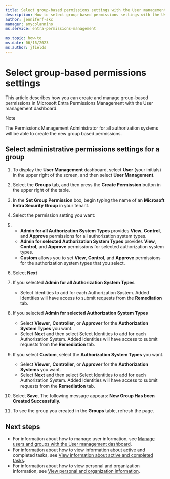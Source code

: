 ```yaml
---
title: Select group-based permissions settings with the User management dashboard
description: How to select group-based permissions settings with the User management dashboard.
author: jenniferf-skc
manager: amycolannino
ms.service: entra-permissions-management

ms.topic: how-to
ms.date: 06/16/2023
ms.author: jfields
---
```


# Select group-based permissions settings

This article describes how you can create  and manage group-based permissions in Microsoft Entra Permissions Management with the User management dashboard.

> [!NOTE] 
> The Permissions Management Administrator for all authorization systems will be able to create the new group based permissions.

## Select administrative permissions settings for a group

1. To display the **User Management** dashboard, select **User** (your initials) in the upper right of the screen, and then select **User Management**.
1. Select the **Groups** tab, and then press the **Create Permission** button in the upper right of the table.
1. In the **Set Group Permission** box, begin typing the name of an **Microsoft Entra Security Group** in your tenant.

1. Select the permission setting you want:
2.
    - **Admin for all Authorization System Types** provides **View**, **Control**, and **Approve** permissions for all authorization system types.
    - **Admin for selected Authorization System Types** provides **View**, **Control**, and **Approve** permissions for selected authorization system types.
    - **Custom** allows you to set **View**, **Control**, and **Approve** permissions for the authorization system types that you select.
1. Select **Next**

1. If you selected **Admin for all Authorization System Types**
    - Select Identities to add for each Authorization System. Added Identities will have access to submit requests from the **Remediation** tab.

1. If you selected **Admin for selected Authorization System Types**
    - Select **Viewer**, **Controller**, or **Approver** for the **Authorization System Types** you want.
    - Select **Next** and then select Select Identities to add for each Authorization System. Added Identities will have access to submit requests from the **Remediation** tab.

1. If you select **Custom**, select the **Authorization System Types** you want.
    - Select **Viewer**, **Controller**, or **Approver** for the **Authorization Systems** you want.
    - Select **Next** and then select Select Identities to add for each Authorization System. Added Identities will have access to submit requests from the **Remediation** tab.

1. Select **Save**, The following message appears: **New Group Has been Created Successfully.**
1. To see the group you created in the **Groups** table, refresh the page.

## Next steps

- For information about how to manage user information, see [Manage users and groups with the User management dashboard](ui-user-management.md).
- For information about how to view information about active and completed tasks, see [View information about active and completed tasks](ui-tasks.md).
- For information about how to view personal and organization information, see [View personal and organization information](product-account-settings.md).
